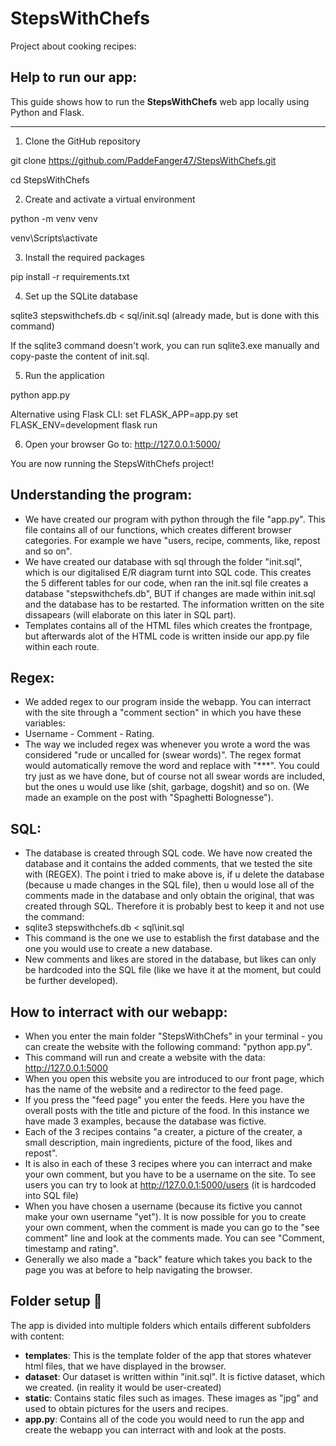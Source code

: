 # StepsWithChefs
Project about cooking recipes:

## Help to run our app:

This guide shows how to run the **StepsWithChefs** web app locally using Python and Flask.

---


1. Clone the GitHub repository

git clone https://github.com/PaddeFanger47/StepsWithChefs.git

cd StepsWithChefs

2. Create and activate a virtual environment

python -m venv venv

venv\Scripts\activate

3. Install the required packages

pip install -r requirements.txt

4. Set up the SQLite database

sqlite3 stepswithchefs.db < sql/init.sql (already made, but is done with this command)

If the sqlite3 command doesn't work, you can run sqlite3.exe manually and copy-paste the content of init.sql.

5. Run the application

python app.py

Alternative using Flask CLI:
set FLASK_APP=app.py
set FLASK_ENV=development
flask run

6. Open your browser
Go to:
http://127.0.0.1:5000/

You are now running the StepsWithChefs project!

## Understanding the program:
- We have created our program with python through the file "app.py". This file contains all of our functions, which creates different browser categories. For example we have "users, recipe, comments, like, repost and so on".
- We have created our database with sql through the folder "init.sql", which is our digitalised E/R diagram turnt into SQL code. This creates the 5 different tables for our code, when ran the init.sql file creates a database "stepswithchefs.db", BUT if changes are made within init.sql and the database has to be restarted. The information written on the site dissapears (will elaborate on this later in SQL part).
- Templates contains all of the HTML files which creates the frontpage, but afterwards alot of the HTML code is written inside our app.py file within each route.

## Regex:
- We added regex to our program inside the webapp. You can interract with the site through a "comment section" in which you have these variables:
- Username - Comment - Rating.
- The way we included regex was whenever you wrote a word the was considered "rude or uncalled for (swear words)". The regex format would automatically remove the word and replace with "***". You could try just as we have done, but of course not all swear words are included, but the ones u would use like (shit, garbage, dogshit) and so on. (We made an example on the post with "Spaghetti Bolognesse").

## SQL:
- The database is created through SQL code. We have now created the database and it contains the added comments, that we tested the site with (REGEX). The point i tried to make above is, if u delete the database (because u made changes in the SQL file), then u would lose all of the comments made in the database and only obtain the original, that was created through SQL. Therefore it is probably best to keep it and not use the command:
- sqlite3 stepswithchefs.db < sql\init.sql
- This command is the one we use to establish the first database and the one you would use to create a new database.
- New comments and likes are stored in the database, but likes can only be hardcoded into the SQL file (like we have it at the moment, but could be further developed).

## How to interract with our webapp:
- When you enter the main folder "StepsWithChefs" in your terminal - you can create the website with the following command: "python app.py".
- This command will run and create a website with the data: http://127.0.0.1:5000 
- When you open this website you are introduced to our front page, which has the name of the website and a redirector to the feed page.
- If you press the "feed page" you enter the feeds. Here you have the overall posts with the title and picture of the food. In this instance we have made 3 examples, because the database was fictive.
- Each of the 3 recipes contains "a creater, a picture of the creater, a small description, main ingredients, picture of the food, likes and repost".
- It is also in each of these 3 recipes where you can interract and make your own comment, but you have to be a username on the site. To see users you can try to look at http://127.0.0.1:5000/users (it is hardcoded into SQL file)
- When you have chosen a username (because its fictive you cannot make your own username "yet"). It is now possible for you to create your own comment, when the comment is made you can go to the "see comment" line and look at the comments made. You can see "Comment, timestamp and rating".
- Generally we also made a "back" feature which takes you back to the page you was at before to help navigating the browser.

## Folder setup 📁

The app is divided into multiple folders which entails different subfolders with content:
- __templates__: This is the template folder of the app that stores whatever html files, that we have displayed in the browser.
- __dataset__: Our dataset is written within "init.sql". It is fictive dataset, which we created. (in reality it would be user-created)
- __static__: Contains static files such as images. These images as "jpg" and used to obtain pictures for the users and recipes.
- __app.py__: Contains all of the code you would need to run the app and create the webapp you can interract with and look at the posts.
